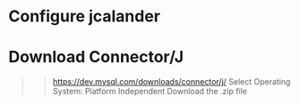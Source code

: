 # Configure jcalander


# Download Connector/J
>> https://dev.mysql.com/downloads/connector/j/
>> Select Operating System:
Platform Independent
Download the .zip file
